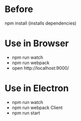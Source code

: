 
# Before
npm install (installs dependencies)

# Use in Browser
- npm run watch
- npm run webpack
- open http://localhost:9000/

# Use in Electron
- npm run watch
- npm run webpack Client
- npm run start
